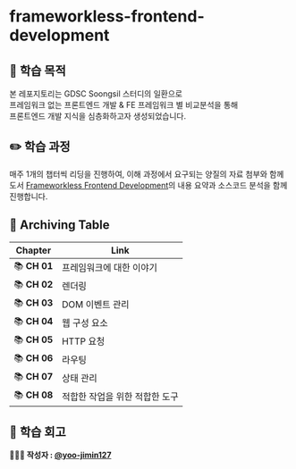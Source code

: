 # frameworkless-frontend-development

## 💭 학습 목적
본 레포지토리는 GDSC Soongsil 스터디의 일환으로    
프레임워크 없는 프론트엔드 개발 & FE 프레임워크 별 비교분석을 통해   
프론트엔드 개발 지식을 심층화하고자 생성되었습니다.    

## ✏️ 학습 과정
매주 1개의 챕터씩 리딩을 진행하여, 이해 과정에서 요구되는 양질의 자료 첨부와 함께   
도서 [Frameworkless Frontend Development](http://www.yes24.com/Product/Goods/96639825)의 내용 요약과 소스코드 분석을 함께 진행합니다.    

## 🎉 Archiving Table
|**Chapter**|**Link**|
|:---:|---|
|📚 **CH 01**|프레임워크에 대한 이야기|
|📚 **CH 02**|렌더링|
|📚 **CH 03**|DOM 이벤트 관리|
|📚 **CH 04**|웹 구성 요소|
|📚 **CH 05**|HTTP 요청|
|📚 **CH 06**|라우팅|
|📚 **CH 07**|상태 관리|
|📚 **CH 08**|적합한 작업을 위한 적합한 도구|

## 🎯 학습 회고

**👩🏻‍💻 작성자 : [@yoo-jimin127](https://github.com/yoo-jimin127)**    
